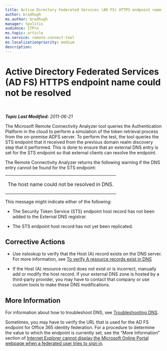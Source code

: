 ```yaml
---
title: Active Directory Federated Services (AD FS) HTTPS endpoint name could not be resolved
author: bradhugh
ms.author: bradhugh
manager: tpolitis
audience: ITPro 
ms.topic: article 
ms.service: remote-connect-tool
ms.localizationpriority: medium
description: 
---
```


<div data-xmlns="https://www.w3.org/1999/xhtml">

<div class="topic" data-xmlns="https://www.w3.org/1999/xhtml" data-msxsl="urn:schemas-microsoft-com:xslt" data-cs="https://msdn.microsoft.com/">

<div data-asp="https://msdn2.microsoft.com/asp">

# Active Directory Federated Services (AD FS) HTTPS endpoint name could not be resolved

</div>

<div id="mainSection">

<div id="mainBody">

<span> </span>

_**Topic Last Modified:** 2011-06-21_

The Microsoft Remote Connectivity Analyzer tool queries the Authentication Platform in the cloud to perform a simulation of the token retrieval process from the on-premise ADFS server. To perform the test, the tool queries the STS endpoint that it received from the previous domain realm discovery step that it performed. This is done to ensure that an external DNS entry is set for the STS endpoint so that external clients can resolve the endpoint.

The Remote Connectivity Analyzer returns the following warning if the DNS entry cannot be found for the STS endpoint:


<table>
<colgroup>
<col style="width: 100%" />
</colgroup>
<tbody>
<tr class="odd">
<td><p>The host name could not be resolved in DNS.</p></td>
</tr>
</tbody>
</table>

This message might indicate either of the following:

  - The Security Token Service (STS) endpoint host record has not been added to the External DNS registrar.

  - The STS endpoint host record has not yet been replicated.

<div>

## Corrective Actions

  - Use nslookup to verify that the Host (A) record exists on the DNS server. For more information, see [To verify A resource records exist in DNS](https://go.microsoft.com/fwlink/?linkid=63001)

  - If the Host (A) resource record does not exist or is incorrect, manually add or modify the host record. If your external DNS zone is hosted by a third-party provider, you may have to contact that company or use custom tools to make these DNS modifications.

<div>

## More Information

For information about how to troubleshoot DNS, see [Troubleshooting DNS](https://go.microsoft.com/fwlink/?linkid=63003).

Sometimes, you may have to verify the URL that is used for the AD FS endpoint for Office 365 identity federation. For a procedure to determine the value to which the endpoint is currently set, see the “More Information” section of [Internet Explorer cannot display the Microsoft Online Portal webpage when a federated user tries to sign in](https://support.microsoft.com/kb/2419389).

</div>

</div>

</div>

<span> </span>

</div>

</div>

</div>

